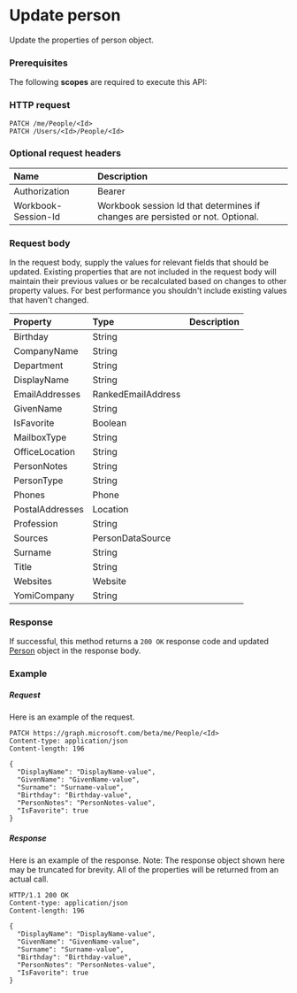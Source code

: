 # Update person

Update the properties of person object.
### Prerequisites
The following **scopes** are required to execute this API: 
### HTTP request
<!-- { "blockType": "ignored" } -->
```http
PATCH /me/People/<Id>
PATCH /Users/<Id>/People/<Id>
```
### Optional request headers
| Name       | Description|
|:-----------|:-----------|
| Authorization  | Bearer <code>|
| Workbook-Session-Id  | Workbook session Id that determines if changes are persisted or not. Optional.|

### Request body
In the request body, supply the values for relevant fields that should be updated. Existing properties that are not included in the request body will maintain their previous values or be recalculated based on changes to other property values. For best performance you shouldn't include existing values that haven't changed.

| Property	   | Type	|Description|
|:---------------|:--------|:----------|
|Birthday|String||
|CompanyName|String||
|Department|String||
|DisplayName|String||
|EmailAddresses|RankedEmailAddress||
|GivenName|String||
|IsFavorite|Boolean||
|MailboxType|String||
|OfficeLocation|String||
|PersonNotes|String||
|PersonType|String||
|Phones|Phone||
|PostalAddresses|Location||
|Profession|String||
|Sources|PersonDataSource||
|Surname|String||
|Title|String||
|Websites|Website||
|YomiCompany|String||

### Response
If successful, this method returns a `200 OK` response code and updated [Person](../resources/person.md) object in the response body.
### Example
##### Request
Here is an example of the request.
<!-- {
  "blockType": "request",
  "name": "update_person"
}-->
```http
PATCH https://graph.microsoft.com/beta/me/People/<Id>
Content-type: application/json
Content-length: 196

{
  "DisplayName": "DisplayName-value",
  "GivenName": "GivenName-value",
  "Surname": "Surname-value",
  "Birthday": "Birthday-value",
  "PersonNotes": "PersonNotes-value",
  "IsFavorite": true
}
```
##### Response
Here is an example of the response. Note: The response object shown here may be truncated for brevity. All of the properties will be returned from an actual call.
<!-- {
  "blockType": "response",
  "truncated": true,
  "@odata.type": "microsoft.graph.Person"
} -->
```http
HTTP/1.1 200 OK
Content-type: application/json
Content-length: 196

{
  "DisplayName": "DisplayName-value",
  "GivenName": "GivenName-value",
  "Surname": "Surname-value",
  "Birthday": "Birthday-value",
  "PersonNotes": "PersonNotes-value",
  "IsFavorite": true
}
```

<!-- uuid: 8fcb5dbc-d5aa-4681-8e31-b001d5168d79
2015-10-25 14:57:30 UTC -->
<!-- {
  "type": "#page.annotation",
  "description": "Update person",
  "keywords": "",
  "section": "documentation",
  "tocPath": ""
}-->
